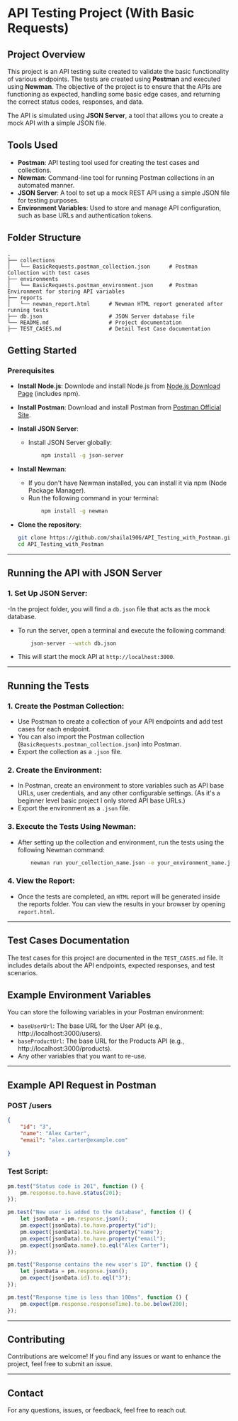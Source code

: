 # API Testing Project (With Basic Requests)

## Project Overview

This project is an API testing suite created to validate the basic functionality of various endpoints. The tests are created using **Postman** and executed using **Newman**. The objective of the project is to ensure that the APIs are functioning as expected, handling some basic edge cases, and returning the correct status codes, responses, and data.

The API is simulated using **JSON Server**, a tool that allows you to create a mock API with a simple JSON file.

## Tools Used

- **Postman**: API testing tool used for creating the test cases and collections.
- **Newman**: Command-line tool for running Postman collections in an automated manner.
- **JSON Server**: A tool to set up a mock REST API using a simple JSON file for testing purposes.
- **Environment Variables**: Used to store and manage API configuration, such as base URLs and authentication tokens.

## Folder Structure

```plaintext
.
├── collections
│   └── BasicRequests.postman_collection.json      # Postman Collection with test cases
├── environments
│   └── BasicRequests.postman_environment.json     # Postman Environment for storing API variables
├── reports
│   └── newman_report.html      # Newman HTML report generated after running tests
├── db.json                     # JSON Server database file
└── README.md                   # Project documentation
├── TEST_CASES.md               # Detail Test Case documentation

```

## Getting Started

### Prerequisites

- **Install Node.js**: Downlode and install Node.js from [Node.js Download Page](https://nodejs.org/en) (includes npm).
- **Install Postman**: Download and install Postman from [Postman Official Site](https://www.postman.com/).
- **Install JSON Server**: 
  - Install JSON Server globally: 
    ```bash
        npm install -g json-server
    ```
- **Install Newman**:
  - If you don't have Newman installed, you can install it via npm (Node Package Manager).
  - Run the following command in your terminal: 
    ```bash
        npm install -g newman
    ```

- **Clone the repository**:
   ```bash
   git clone https://github.com/shaila1906/API_Testing_with_Postman.git
   cd API_Testing_with_Postman
---

## Running the API with JSON Server

### 1. Set Up JSON Server:
-In the project folder, you will find a ```db.json``` file that acts as the mock database.
- To run the server, open a terminal and execute the following command:

   ```bash
       json-server --watch db.json
    ```

- This will start the mock API at ``` http://localhost:3000 ```.

---

## Running the Tests
### 1. Create the Postman Collection:
- Use Postman to create a collection of your API endpoints and add test cases for each endpoint.
- You can also import the Postman collection (`BasicRequests.postman_collection.json`) into Postman.
- Export the collection as a ```.json``` file.

### 2. Create the Environment:

- In Postman, create an environment to store variables such as API base URLs, user credentials, and any other configurable settings. (As it's a beginner level basic project I only stored API base URLs.)
- Export the environment as a ```.json``` file.

### 3. Execute the Tests Using Newman:
- After setting up the collection and environment, run the tests using the following Newman command:
    ```bash
        newman run your_collection_name.json -e your_environment_name.json -r html --reporter-html-export report.html
    ```

### 4. View the Report:
- Once the tests are completed, an ```HTML``` report will be generated inside the reports folder. You can view the results in your browser by opening ```report.html```.

---
## Test Cases Documentation
The test cases for this project are documented in the `TEST_CASES.md` file. It includes details about the API endpoints, expected responses, and test scenarios.


## Example Environment Variables

You can store the following variables in your Postman environment:
- `baseUserUrl`: The base URL for the User API (e.g., http://localhost:3000/users).
- `baseProductUrl`: The base URL for the Products API (e.g., http://localhost:3000/products).
- Any other variables that you want to re-use.
---

## Example API Request in Postman

### POST /users
```json
{
    "id": "3",
    "name": "Alex Carter",
    "email": "alex.carter@example.com"
    
}
```
### Test Script:

```javascript
pm.test("Status code is 201", function () {
    pm.response.to.have.status(201);
});

pm.test("New user is added to the database", function () {
    let jsonData = pm.response.json();
    pm.expect(jsonData).to.have.property("id");
	pm.expect(jsonData).to.have.property("name");
	pm.expect(jsonData).to.have.property("email");
    pm.expect(jsonData.name).to.eql("Alex Carter");
});

pm.test("Response contains the new user's ID", function () {
	let jsonData = pm.response.json();
	pm.expect(jsonData.id).to.eql("3");
});

pm.test("Response time is less than 100ms", function () {
	pm.expect(pm.response.responseTime).to.be.below(200);
});

```
---

## Contributing
Contributions are welcome! If you find any issues or want to enhance the project, feel free to submit an issue.

---
## Contact

For any questions, issues, or feedback, feel free to reach out.


